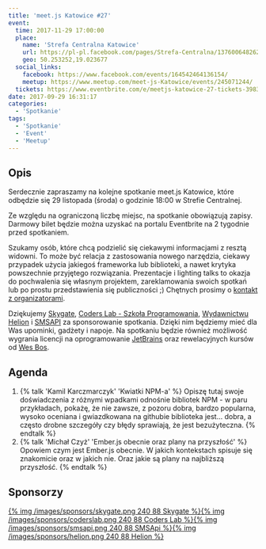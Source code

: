 ```yaml
---
title: 'meet.js Katowice #27'
event:
  time: 2017-11-29 17:00:00
  place:
    name: 'Strefa Centralna Katowice'
    url: https://pl-pl.facebook.com/pages/Strefa-Centralna/1376006482624106
    geo: 50.253252,19.023677
  social_links:
    facebook: https://www.facebook.com/events/164542464136154/
    meetup: https://www.meetup.com/meet-js-Katowice/events/245071244/
  tickets: https://www.eventbrite.com/e/meetjs-katowice-27-tickets-39836954403
date: 2017-09-29 16:31:17
categories:
  - 'Spotkanie'
tags:
  - 'Spotkanie'
  - 'Event'
  - 'Meetup'
---
```

## Opis

Serdecznie zapraszamy na kolejne spotkanie meet.js Katowice, które odbędzie się 29 listopada (środa) o godzinie 18:00 w Strefie Centralnej.

Ze względu na ograniczoną liczbę miejsc, na spotkanie obowiązują zapisy. Darmowy bilet będzie można uzyskać na portalu Eventbrite na 2 tygodnie przed spotkaniem.

Szukamy osób, które chcą podzielić się ciekawymi informacjami z resztą widowni. To może być relacja z zastosowania nowego narzędzia, ciekawy przypadek użycia jakiegoś frameworka lub biblioteki, a nawet krytyka powszechnie przyjętego rozwiązania. Prezentacje i lighting talks to okazja do pochwalenia się własnym projektem, zareklamowania swoich spotkań lub po prostu przedstawienia się publiczności ;) Chętnych prosimy o [kontakt z organizatorami](/about/#Kontakt).

Dziękujemy [Skygate][skygate], [Coders Lab - Szkoła Programowania][coderslab], [Wydawnictwu Helion][helion] i [SMSAPI][smsapi] za sponsorowanie spotkania. Dzięki nim będziemy mieć dla Was upominki, gadżety i napoje. Na spotkaniu będzie również możliwość wygrania licencji na oprogramowanie [JetBrains][jetbrains] oraz rewelacyjnych kursów od [Wes Bos][wesbos].

## Agenda

1. {% talk 'Kamil Karczmarczyk' 'Kwiatki NPM-a' %}
Opiszę tutaj swoje doświadczenia z różnymi wpadkami odnośnie bibliotek NPM - w paru przykładach, pokażę, że nie zawsze, z pozoru dobra, bardzo popularna, wysoko oceniana i gwiazdkowana na githubie biblioteka jest... dobra, a często drobne szczegóły czy błędy sprawiają, że jest bezużyteczna. 
{% endtalk %}
2. {% talk 'Michał Czyż' 'Ember.js obecnie oraz plany na przyszłość' %}
Opowiem czym jest Ember.js obecnie. W jakich kontekstach spisuje się znakomicie oraz w jakich nie. Oraz jakie są plany na najbliższą przyszłość. 
{% endtalk %}

## Sponsorzy

[{% img /images/sponsors/skygate.png 240 88 Skygate %}][skygate][{% img /images/sponsors/coderslab.png 240 88 Coders Lab %}][coderslab][{% img /images/sponsors/smsapi.png 240 88 SMSApi %}][smsapi][{% img /images/sponsors/helion.png 240 88 Helion %}][helion]

[skygate]: https://skygate.io
[coderslab]: http://www.coderslab.pl
[smsapi]: https://www.smsapi.com
[helion]: http://helion.pl/
[jetbrains]: https://www.jetbrains.com
[wesbos]: http://wesbos.com
